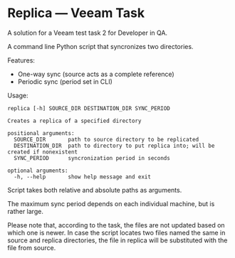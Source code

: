 # Replica — Veeam Task
A solution for a Veeam test task 2 for Developer in QA.

A command line Python script that syncronizes two directories.


Features:
- One-way sync (source acts as a complete reference)
- Periodic sync (period set in CLI)

Usage:
```
replica [-h] SOURCE_DIR DESTINATION_DIR SYNC_PERIOD

Creates a replica of a specified directory

positional arguments:
  SOURCE_DIR       path to source directory to be replicated
  DESTINATION_DIR  path to directory to put replica into; will be created if nonexistent
  SYNC_PERIOD      syncronization period in seconds

optional arguments:
  -h, --help       show help message and exit
```

Script takes both relative and absolute paths as arguments.

The maximum sync period depends on each individual machine, but is rather large.


Please note that, according to the task, the files are not updated based on which one is newer.
In case the script locates two files named the same in source and replica directories, the file in replica will be substituted with the file from source.
